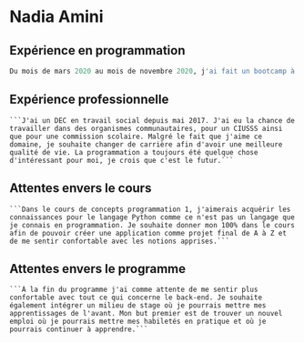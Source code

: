 # Nadia Amini
 
## Expérience en programmation

```python
Du mois de mars 2020 au mois de novembre 2020, j'ai fait un bootcamp à l'univesité de Concordia. Durant ce programme, nous avons pu voir plusieurs matières en lien avec le front-end (HTML, CSS, JavaScript, ReactJS) et le back-end (NodeJS, Express, Firebase, MongoDB, REST APIs). Je me suis trouvé un intérêt plus prononcé pour le front-end, j'ai donc commencé un Portfolio en utilisant material UI. J'ai également commencé le certificat de Google en UI/UX Design durant mes temps libres.
```

## Expérience professionnelle
    ```J'ai un DEC en travail social depuis mai 2017. J'ai eu la chance de travailler dans des organismes communautaires, pour un CIUSSS ainsi que pour une commission scolaire. Malgré le fait que j'aime ce domaine, je souhaite changer de carrière afin d'avoir une meilleure qualité de vie. La programmation a toujours été quelque chose d'intéressant pour moi, je crois que c'est le futur.```
    
## Attentes envers le cours
    ```Dans le cours de concepts programmation 1, j'aimerais acquérir les connaissances pour le langage Python comme ce n'est pas un langage que je connais en programmation. Je souhaite donner mon 100% dans le cours afin de pouvoir créer une application comme projet final de A à Z et de me sentir confortable avec les notions apprises.```
    
## Attentes envers le programme
    ```À la fin du programme j'ai comme attente de me sentir plus confortable avec tout ce qui concerne le back-end. Je souhaite également intégrer un milieu de stage où je pourrais mettre mes apprentissages de l'avant. Mon but premier est de trouver un nouvel emploi où je pourrais mettre mes habiletés en pratique et où je pourrais continuer à apprendre.```

